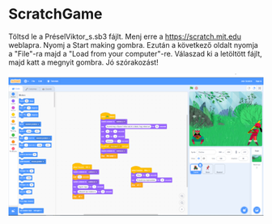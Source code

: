 # ScratchGame

Töltsd le a PréselViktor_s.sb3 fájlt.
Menj  erre a https://scratch.mit.edu weblapra.
Nyomj a Start making gombra.
Ezután a következő oldalt nyomja a "File"-ra majd a "Load from your computer"-re.
Válaszad ki a letöltött fájlt, majd katt a megnyit gombra.
Jó szórakozást!

![alt text](https://github.com/Protolyt/ScratchGame/blob/main/PréselViktor_s.png)


